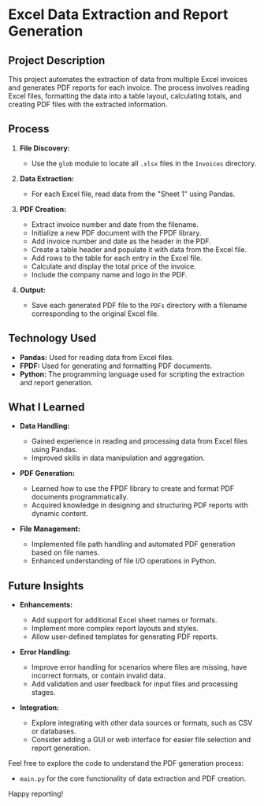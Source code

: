 # Excel Data Extraction and Report Generation

## Project Description

This project automates the extraction of data from multiple Excel invoices and generates PDF reports for each invoice. The process involves reading Excel files, formatting the data into a table layout, calculating totals, and creating PDF files with the extracted information.

## Process

1. **File Discovery:**
   - Use the `glob` module to locate all `.xlsx` files in the `Invoices` directory.

2. **Data Extraction:**
   - For each Excel file, read data from the "Sheet 1" using Pandas.

3. **PDF Creation:**
   - Extract invoice number and date from the filename.
   - Initialize a new PDF document with the FPDF library.
   - Add invoice number and date as the header in the PDF.
   - Create a table header and populate it with data from the Excel file.
   - Add rows to the table for each entry in the Excel file.
   - Calculate and display the total price of the invoice.
   - Include the company name and logo in the PDF.

4. **Output:**
   - Save each generated PDF file to the `PDFs` directory with a filename corresponding to the original Excel file.

## Technology Used

- **Pandas:** Used for reading data from Excel files.
- **FPDF:** Used for generating and formatting PDF documents.
- **Python:** The programming language used for scripting the extraction and report generation.

## What I Learned

- **Data Handling:**
  - Gained experience in reading and processing data from Excel files using Pandas.
  - Improved skills in data manipulation and aggregation.

- **PDF Generation:**
  - Learned how to use the FPDF library to create and format PDF documents programmatically.
  - Acquired knowledge in designing and structuring PDF reports with dynamic content.

- **File Management:**
  - Implemented file path handling and automated PDF generation based on file names.
  - Enhanced understanding of file I/O operations in Python.

## Future Insights

- **Enhancements:**
  - Add support for additional Excel sheet names or formats.
  - Implement more complex report layouts and styles.
  - Allow user-defined templates for generating PDF reports.

- **Error Handling:**
  - Improve error handling for scenarios where files are missing, have incorrect formats, or contain invalid data.
  - Add validation and user feedback for input files and processing stages.

- **Integration:**
  - Explore integrating with other data sources or formats, such as CSV or databases.
  - Consider adding a GUI or web interface for easier file selection and report generation.

Feel free to explore the code to understand the PDF generation process:
- `main.py` for the core functionality of data extraction and PDF creation.

Happy reporting!
